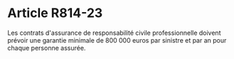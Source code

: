 # Article R814-23

Les contrats d'assurance de responsabilité civile professionnelle doivent prévoir une garantie minimale de 800 000 euros par sinistre et par an pour chaque personne assurée.
